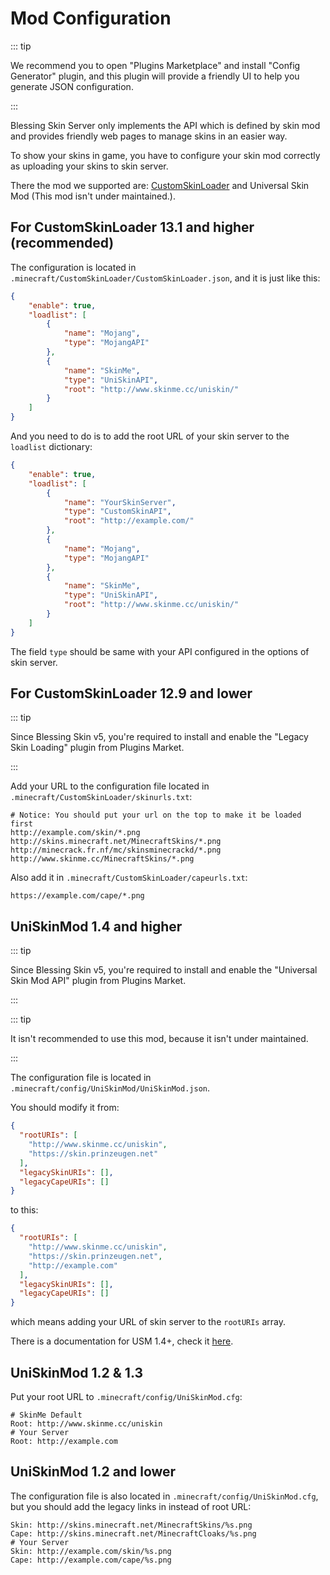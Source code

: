 # Mod Configuration

::: tip

We recommend you to open "Plugins Marketplace" and install "Config Generator" plugin, and this plugin will provide a friendly UI to help you generate JSON configuration.

:::

Blessing Skin Server only implements the API which is defined by skin mod and provides friendly web pages to manage skins in an easier way.

To show your skins in game, you have to configure your skin mod correctly as uploading your skins to skin server.

There the mod we supported are: [CustomSkinLoader](http://www.mcbbs.net/thread-269807-1-1.html) and Universal Skin Mod (This mod isn't under maintained.).

## For CustomSkinLoader 13.1 and higher (recommended)

The configuration is located in `.minecraft/CustomSkinLoader/CustomSkinLoader.json`, and it is just like this:

```json
{
    "enable": true,
    "loadlist": [
        {
            "name": "Mojang",
            "type": "MojangAPI"
        },
        {
            "name": "SkinMe",
            "type": "UniSkinAPI",
            "root": "http://www.skinme.cc/uniskin/"
        }
    ]
}
```

And you need to do is to add the root URL of your skin server to the `loadlist` dictionary:

```json
{
    "enable": true,
    "loadlist": [
        {
            "name": "YourSkinServer",
            "type": "CustomSkinAPI",
            "root": "http://example.com/"
        },
        {
            "name": "Mojang",
            "type": "MojangAPI"
        },
        {
            "name": "SkinMe",
            "type": "UniSkinAPI",
            "root": "http://www.skinme.cc/uniskin/"
        }
    ]
}
```

The field `type` should be same with your API configured in the options of skin server.

## For CustomSkinLoader 12.9 and lower

::: tip

Since Blessing Skin v5, you're required to install and enable the "Legacy Skin Loading" plugin from Plugins Market.

:::

Add your URL to the configuration file located in `.minecraft/CustomSkinLoader/skinurls.txt`:

```
# Notice: You should put your url on the top to make it be loaded first
http://example.com/skin/*.png
http://skins.minecraft.net/MinecraftSkins/*.png
http://minecrack.fr.nf/mc/skinsminecrackd/*.png
http://www.skinme.cc/MinecraftSkins/*.png
```

Also add it in `.minecraft/CustomSkinLoader/capeurls.txt`:

```
https://example.com/cape/*.png
```

## UniSkinMod 1.4 and higher

::: tip

Since Blessing Skin v5, you're required to install and enable the "Universal Skin Mod API" plugin from Plugins Market.

:::

::: tip

It isn't recommended to use this mod, because it isn't under maintained.

:::

The configuration file is located in `.minecraft/config/UniSkinMod/UniSkinMod.json`.

You should modify it from:

```json
{
  "rootURIs": [
    "http://www.skinme.cc/uniskin",
    "https://skin.prinzeugen.net"
  ],
  "legacySkinURIs": [],
  "legacyCapeURIs": []
}
```

to this:

```json
{
  "rootURIs": [
    "http://www.skinme.cc/uniskin",
    "https://skin.prinzeugen.net",
    "http://example.com"
  ],
  "legacySkinURIs": [],
  "legacyCapeURIs": []
}
```

which means adding your URL of skin server to the `rootURIs` array.

There is a documentation for USM 1.4+, check it [here](https://github.com/RecursiveG/UniSkinMod/blob/1.9/README.md).

## UniSkinMod 1.2 & 1.3

Put your root URL to `.minecraft/config/UniSkinMod.cfg`:

```
# SkinMe Default
Root: http://www.skinme.cc/uniskin
# Your Server
Root: http://example.com
```

## UniSkinMod 1.2 and lower

The configuration file is also located in `.minecraft/config/UniSkinMod.cfg`, but you should add the legacy links in instead of root URL:

```
Skin: http://skins.minecraft.net/MinecraftSkins/%s.png
Cape: http://skins.minecraft.net/MinecraftCloaks/%s.png
# Your Server
Skin: http://example.com/skin/%s.png
Cape: http://example.com/cape/%s.png
```
